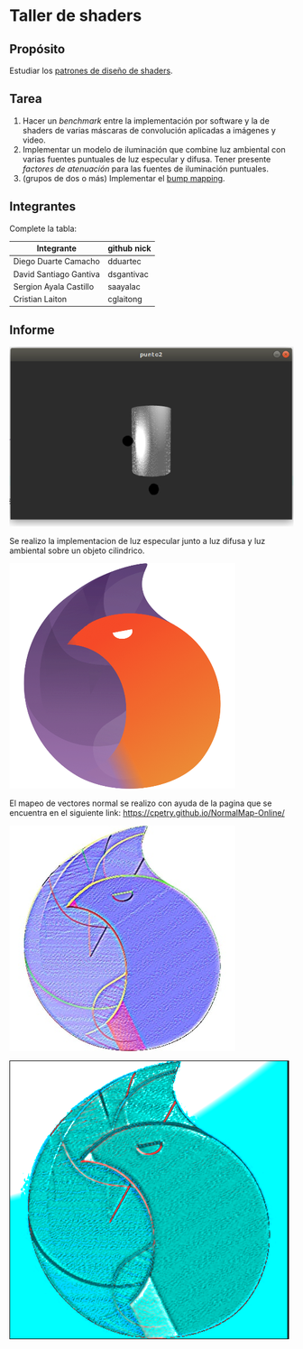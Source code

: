 # Taller de shaders

## Propósito

Estudiar los [patrones de diseño de shaders](http://visualcomputing.github.io/Shaders/#/4).

## Tarea

1. Hacer un _benchmark_ entre la implementación por software y la de shaders de varias máscaras de convolución aplicadas a imágenes y video.
2. Implementar un modelo de iluminación que combine luz ambiental con varias fuentes puntuales de luz especular y difusa. Tener presente _factores de atenuación_ para las fuentes de iluminación puntuales.
3. (grupos de dos o más) Implementar el [bump mapping](https://en.wikipedia.org/wiki/Bump_mapping).

## Integrantes

Complete la tabla:

| Integrante | github nick |
|------------|-------------|
|   Diego Duarte Camacho         |   dduartec          |
|   David Santiago Gantiva         |   dsgantivac          |
|   Sergion Ayala Castillo         |   saayalac         |
|   Cristian Laiton         |   cglaitong          |


## Informe

![Point two](https://github.com/aventurasvisuales2019-1/TalleresVisual/blob/master/Taller4/punto3/data/punto2Screenshot.png)

Se realizo la implementacion de luz especular junto a luz difusa y luz ambiental sobre un objeto cilindrico.

![Image of elixir](https://github.com/aventurasvisuales2019-1/TalleresVisual/blob/master/Taller4/punto3/data/elixir.png)

El mapeo de vectores normal se realizo con ayuda de la pagina que se encuentra en el siguiente link: 
https://cpetry.github.io/NormalMap-Online/

![Image of Normal Vector mapping](https://github.com/aventurasvisuales2019-1/TalleresVisual/blob/master/Taller4/punto3/data/norm%20(copy).jpg)


![Image of elixir](https://github.com/aventurasvisuales2019-1/TalleresVisual/blob/master/Taller4/punto3/data/screenshot.png)


